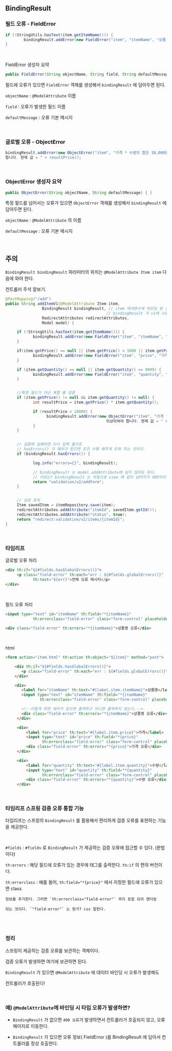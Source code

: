 ## BindingResult



### 필드 오류 - FieldError

```java
if (!StringUtils.hasText(item.getItemName())) {
		bindingResult.addError(new FieldError("item", "itemName", "상품 이름은 필수입니다."));
}
```

<br/>

FieldError 생성자 요약

```java
public FieldError(String objectName, String field, String defaultMessage) {}
```

필드에 오류가 있으면 `FieldError` 객체를 생성해서 `bindingResult` 에 담아두면 된다.

`objectName` : `@ModelAttribute` 이름

`field` : 오류가 발생한 필드 이름

`defaultMessage` : 오류 기본 메시지


<br/>

### 글로벌 오류 - ObjectError

```java
bindingResult.addError(new ObjectError("item", "가격 * 수량의 합은 10,000원 이상이어야
합니다. 현재 값 = " + resultPrice));
```

<br/>

### ObjectError 생성자 요약

```java
public ObjectError(String objectName, String defaultMessage) { }
```

특정 필드를 넘어서는 오류가 있으면 `ObjectError` 객체를 생성해서 `bindingResult` 에 담아두면 된다.

`objectName` : `@ModelAttribute` 의 이름

`defaultMessage` : 오류 기본 메시지

<br/>

## 주의

`BindingResult bindingResult` 파라미터의 위치는 `@ModelAttribute Item item` 다음에 와야 한다.

컨트롤러 주석 잘보기.

```java
@PostMapping("/add")
public String addItemV1(@ModelAttribute Item item,
                BindingResult bindingResult, // item 매개변수에 바인딩 된 결과를 여기에 담기는 것이다.
                                            // bindingResult 가 v1에 사용했던 errors 변수 역할을 해주는 것이다.
                RedirectAttributes redirectAttributes,
                Model model) {

     if (!StringUtils.hasText(item.getItemName())) {
            bindingResult.addError(new FieldError("item", "itemName", "상품 이름은 필수 입니다."));
     }

     if(item.getPrice() == null || item.getPrice() < 1000 || item.getPrice() > 1000000) {
            bindingResult.addError(new FieldError("item", "price", "가격은 1,000 ~ 1,000,000 까지 허용합니다."));
     }

     if (item.getQuantity() == null || item.getQuantity() >= 9999) {
            bindingResult.addError(new FieldError("item", "quantity", "수량은 최대 9,999 까지 허용합니다."));
     }


     //특정 필드가 아닌 복합 룰 검증
     if (item.getPrice() != null && item.getQuantity() != null) {
            int resultPrice = item.getPrice() * item.getQuantity();

            if (resultPrice < 10000) {
                  bindingResult.addError(new ObjectError("item", "가격 * 수량의 합은 10,000원 
                                            이상이여야 합니다. 현재 값 = " + resultPrice));
            }
     }


     // 검증에 실패하면 다시 입력 폼으로
     // hasErrors() 가 에러가 있으면 조건 수행 해주게 도와 주는 것이다.
     if (bindingResult.hasErrors()) {

            log.info("errors={}", bindingResult);

            // bindingResult 는 model.addAttribute에 담지 않아도 된다.
            // 이유는? bindingResult 는 자동으로 view 에 같이 넘어가기 때문이다.
            return "validation/v2/addForm";
     }


     // 성공 로직
     Item savedItem = itemRepository.save(item);
     redirectAttributes.addAttribute("itemId", savedItem.getId());
     redirectAttributes.addAttribute("status", true);
     return "redirect:validation/v2/items/{itemId}";
}
```

<br/>

### 타임리프

글로벌 오류 처리

```html
<div th:if="${#fields.hasGlobalErrors()}">
	 <p class="field-error" th:each="err : ${#fields.globalErrors()}" 
			th:text="${err}">전체 오류 메시지</p>
</div>
```

<br/>

필드 오류 처리

```html
<input type="text" id="itemName" th:field="*{itemName}"
			th:errorclass="field-error" class="form-control" placeholder="이름을 입력하세요">

<div class="field-error" th:errors="*{itemName}">상품명 오류</div>
```

<br/>

html

```html
<form action="item.html" th:action th:object="${item}" method="post">

    <div th:if="${#fields.hasGlobalErrors()}">
       <p class="field-error" th:each="err : ${#fields.globalErrors()}" th:text="${err}">전체 오류 메시지</p>
    </div>

    <div>
       <label for="itemName" th:text="#{label.item.itemName}">상품명</label>
       <input type="text" id="itemName" th:field="*{itemName}"
               th:errorclass="field-error" class="form-control" placeholder="이름을 입력하세요">

       <!--이렇게 하면 에러가 있으면 출력하고 아니면 출력하지 않는다.-->
       <div class="field-error" th:errors="*{itemName}">상품명 오류</div>
     </div>

     <div>
         <label for="price" th:text="#{label.item.price}">가격</label>
         <input type="text" id="price" th:field="*{price}"
                th:errorclass="field-error" class="form-control" placeholder="가격을 입력하세요">
         <div class="field-error" th:errors="*{price}">가격 오류</div>
     </div>

     <div>
         <label for="quantity" th:text="#{label.item.quantity}">수량</label>
         <input type="text" id="quantity" th:field="*{quantity}"
                th:errorclass="field-error" class="form-control" placeholder="수량을 입력하세요">
         <div class="field-error" th:errors="*{quantity}">수량 오류</div>
     </div>
```

<br/>

### 타임리프 스프링 검증 오류 통합 기능

타임리프는 스프링의 `BindingResult` 를 활용해서 편리하게 검증 오류를 표현하는 기능을 제공한다.

<br/>

`#fields` : `#fields` 로 `BindingResult` 가 제공하는 검증 오류에 접근할 수 있다. (문법이다)

`th:errors` : 해당 필드에 오류가 있는 경우에 태그를 출력한다. `th:if` 의 편의 버전이다.

`th:errorclass` : 예를 들어, `th:field="*{price}"` 에서 지정한 필드에 오류가 있으면 class 

    정보를 추가한다. 그러면 `th:errorclass="field-error"` 까지 포함 되어 렌더링 

    되는 것이다. `"field-error"` 는 뭔가? css 말한다.

<br/><br/>

### 정리

스프링이 제공하는 검증 오류를 보관하는 객체이다. 

검증 오류가 발생하면 여기에 보관하면 된다.

`BindingResult` 가 있으면 `@ModelAttribute` 에 데이터 바인딩 시 오류가 발생해도 

컨트롤러가 호출된다!

<br/>

### 예) `@ModelAttribute`에 바인딩 시 타입 오류가 발생하면?

- `BindingResult` 가 없으면 `400 오류`가 발생하면서 컨트롤러가 호출되지 않고, 
오류 페이지로 이동한다.

- `BindingResult` 가 있으면 오류 정보( FieldError )를 BindingResult 에 담아서 
컨트롤러를 정상 호출한다.